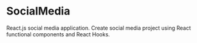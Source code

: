 # SocialMedia
React.js social media application. Create social media project using React functional components and React Hooks.

